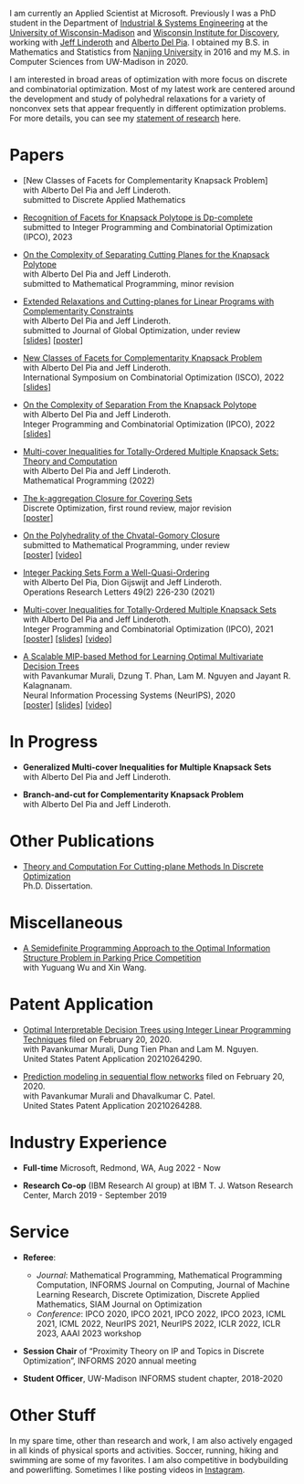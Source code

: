 I am currently an Applied Scientist at Microsoft. Previously I was a PhD student in the Department of [Industrial & Systems Engineering](https://www.engr.wisc.edu/department/industrial-systems-engineering/) at the [University of Wisconsin-Madison](https://www.wisc.edu/) and [Wisconsin Institute for Discovery](https://wid.wisc.edu/), working with [Jeff Linderoth](https://jlinderoth.github.io/) and [Alberto Del Pia](https://sites.google.com/site/albertodelpia/home). I obtained my B.S. in Mathematics and Statistics from [Nanjing University](https://www.nju.edu.cn/en/main.psp) in 2016 and my M.S. in Computer Sciences from UW-Madison in 2020.


I am interested in broad areas of optimization with more focus on discrete and combinatorial optimization. Most of my latest work are centered around the development and study of polyhedral relaxations for a variety of nonconvex sets that appear frequently in different optimization problems. For more details, you can see my [statement of research](https://drive.google.com/file/d/1BgKvPZ6cJz-s6XqEneiaTX_FyR0BBvFr/view?usp=sharing) here.


# Papers

- [New Classes of Facets for Complementarity Knapsack Problem] <br>
  with Alberto Del Pia and Jeff Linderoth. <br>
  submitted to Discrete Applied Mathematics <br>

- [Recognition of Facets for Knapsack Polytope is Dp-complete](https://optimization-online.org/2022/11/recognition-of-facets-for-knapsack-polytope-is-dp-complete/) <br>
  submitted to Integer Programming and Combinatorial Optimization (IPCO), 2023 <br>

- [On the Complexity of Separating Cutting Planes for the Knapsack Polytope](https://drive.google.com/file/d/1MHBjCWgb7E1kIQB3p7qPNTA-1eSiIJ5f/view?usp=sharing) <br>
  with Alberto Del Pia and Jeff Linderoth. <br>
  submitted to Mathematical Programming, minor revision <br> 

- [Extended Relaxations and Cutting-planes for Linear Programs with Complementarity Constraints](https://drive.google.com/file/d/1_tLJrS3txmdV_ZKgbHmStN2fmBynWFwt/view?usp=sharing) <br>
  with Alberto Del Pia and Jeff Linderoth. <br>
  submitted to Journal of Global Optimization, under review <br>
  [[slides]](https://drive.google.com/file/d/1LQhMkQrWOiKZDTWx1FuikpdKOqTtX1ft/view?usp=sharing) [[poster]](https://drive.google.com/file/d/1p5twUMI-T0QZo_IChOm9n-M62dpf7y1F/view?usp=sharing) <br>

- [New Classes of Facets for Complementarity Knapsack Problem](https://arxiv.org/pdf/2203.02873.pdf) <br>
  with Alberto Del Pia and Jeff Linderoth. <br>
  International Symposium on Combinatorial Optimization (ISCO), 2022 <br>
  [[slides]](https://drive.google.com/file/d/1ZTsMXmIcvj_0RlVxxdgocmE0q5m6adJw/view?usp=sharing) <br>

- [On the Complexity of Separation From the Knapsack Polytope](http://www.optimization-online.org/DB_FILE/2021/11/8682.pdf) <br>
  with Alberto Del Pia and Jeff Linderoth. <br>
  Integer Programming and Combinatorial Optimization (IPCO), 2022 <br>
  [[slides]](https://drive.google.com/file/d/1VDPlWoV84dDMbpwBCcX1cpZAmlvmYDAD/view?usp=sharing) <br>

- [Multi-cover Inequalities for Totally-Ordered Multiple Knapsack Sets: Theory and Computation](https://trebuchet.public.springernature.app/get_content/862906c9-2f11-4fdf-957a-cf7657a29fd9) <br>
  with Alberto Del Pia and Jeff Linderoth. <br>
  Mathematical Programming (2022) <br>

- [The k-aggregation Closure for Covering Sets](https://arxiv.org/pdf/1911.12943.pdf) <br>
  Discrete Optimization, first round review, major revision <br>
  [[poster]](https://drive.google.com/file/d/1w1LZVO_gPkNGPNsu8UapZxZVt_cThyWL/view?usp=sharing) <br>
  
- [On the Polyhedrality of the Chvatal-Gomory Closure](https://arxiv.org/abs/2106.00295) <br>
  submitted to Mathematical Programming, under review <br>
  [[poster]](https://drive.google.com/file/d/1GRIXsQlHWvJ8MFOS7UbM28dfHb0X3TnO/view?usp=sharing) [[video]](https://drive.google.com/file/d/1mu7v3Jgy7LysKpsz5duzKatLBoWyIf5J/view?usp=sharing) <br>

- [Integer Packing Sets Form a Well-Quasi-Ordering](https://www.sciencedirect.com/science/article/abs/pii/S0167637721000225?via%3Dihub) <br>
  with Alberto Del Pia, Dion Gijswijt and Jeff Linderoth. <br>
  Operations Research Letters 49(2) 226-230 (2021) <br>
  
- [Multi-cover Inequalities for Totally-Ordered Multiple Knapsack Sets](https://link.springer.com/chapter/10.1007%2F978-3-030-73879-2_14) <br>
  with Alberto Del Pia and Jeff Linderoth. <br>
  Integer Programming and Combinatorial Optimization (IPCO), 2021 <br>
  [[poster]](https://drive.google.com/file/d/11MNQGEyDDnoVwzstczNhFs6_TxOKWZ4L/view?usp=sharing) [[slides]](https://docs.google.com/presentation/d/1X9OTLMX2zCWQcg_hh5vUHhF1g7vE5BjK/edit?usp=sharing&ouid=111857925126361212412&rtpof=true&sd=true)
  [[video]](https://drive.google.com/file/d/1rUhFjYFm-K-zmcQCdaxxQB7XGjDVfTnh/view?usp=sharing) <br> 
  
- [A Scalable MIP-based Method for Learning Optimal Multivariate Decision Trees](https://proceedings.neurips.cc/paper/2020/hash/1373b284bc381890049e92d324f56de0-Abstract.html) <br>
  with Pavankumar Murali, Dzung T. Phan, Lam M. Nguyen and Jayant R. Kalagnanam. <br>
  Neural Information Processing Systems (NeurIPS), 2020 <br>
  [[poster]](https://drive.google.com/file/d/1X6tsMLN2MAsUu9fjKk-OlKhDQyrwfmX0/view?usp=sharing) [[slides]](https://docs.google.com/presentation/d/11bQZnsoxHNrb9meh9WbRIfHFR0lFJMys/edit?usp=sharing&ouid=111857925126361212412&rtpof=true&sd=true)
  [[video]](https://drive.google.com/file/d/1qv3SNk0rgitMYnbdYzICSmeoBhF42JDq/view?usp=sharing) <br>
  
  
# In Progress

- **Generalized Multi-cover Inequalities for Multiple Knapsack Sets** <br>
  with Alberto Del Pia and Jeff Linderoth. <br> 
  
- **Branch-and-cut for Complementarity Knapsack Problem** <br>
  with Alberto Del Pia and Jeff Linderoth. <br>
  
  
# Other Publications

- [Theory and Computation For Cutting-plane Methods In Discrete Optimization](https://www.proquest.com/docview/2707587468/B2013DAA6AA742DEPQ/1?accountid=465) <br>
  Ph.D. Dissertation. <br>
  

# Miscellaneous

- [A Semidefinite Programming Approach to the Optimal Information Structure Problem in Parking Price Competition](https://drive.google.com/file/d/1161C-5P3YZnXQA7LyxdERLH0y0jgm9gS/view?usp=sharing) <br>
  with Yuguang Wu and Xin Wang. <br>
  
  



# Patent Application

- [Optimal Interpretable Decision Trees using Integer Linear Programming Techniques](https://patents.google.com/patent/US20210264290A1/en) filed on February 20, 2020.<br>
  with Pavankumar Murali, Dung Tien Phan and Lam M. Nguyen. <br>
  United States Patent Application 20210264290. <br>

- [Prediction modeling in sequential flow networks](https://patents.google.com/patent/US20210264288A1/en) filed on February 20, 2020.<br>
  with Pavankumar Murali and Dhavalkumar C. Patel. <br>
  United States Patent Application 20210264288. <br>

# Industry Experience

- **Full-time** Microsoft, Redmond, WA, Aug 2022 - Now

- **Research Co-op** (IBM Research AI group) at IBM T. J. Watson Research Center, March 2019 - September 2019 


# Service

- **Referee**: 
  - *Journal*: Mathematical Programming, Mathematical Programming Computation, INFORMS Journal on Computing, Journal of Machine Learning Research, Discrete Optimization, Discrete Applied Mathematics, SIAM Journal on Optimization <br>
  - *Conference*: IPCO 2020, IPCO 2021, IPCO 2022, IPCO 2023, ICML 2021, ICML 2022, NeurIPS 2021, NeurIPS 2022, ICLR 2022, ICLR 2023, AAAI 2023 workshop <br>

- **Session Chair** of “Proximity Theory on IP and Topics in Discrete Optimization”, INFORMS 2020 annual meeting <br>

- **Student Officer**, UW-Madison INFORMS student chapter, 2018-2020


# Other Stuff

In my spare time, other than research and work, I am also actively engaged in all kinds of physical sports and activities. Soccer, running, hiking and swimming are some of my favorites. I am also competitive in bodybuilding and powerlifting. Sometimes I like posting videos in [Instagram](https://www.instagram.com/peterzhuuuuu/?hl=zh-cn). 



